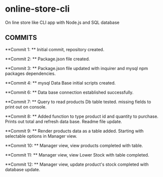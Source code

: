 # online-store-cli
On line store like CLI app  with Node.js and SQL database







## COMMITS

**Commit 1: **
Initial commit, repository created.

**Commit 2: **
Package.json file created.

**Commit 3: **
Package.json file updated with inquirer and mysql npm packages dependencies.

**Commit 4: **
mysql Data Base initial scripts created.

**Commit 6: **
Data base connection established successfully.

**Commit 7: **
Query to read products  Db table tested. missing fields to print out on console.

**Commit 8: ** 
Added function to type product id and quantity to purchase. Prints out total and refresh data base. Readme file update.

**Commit 9: **
Render products data as a table added. Starting with selectable options in Manager view.

**Commit 10: **
Manager view, view products completed with table.

**Commit 11: **
Manager view, view Lower Stock with table completed.

**Commit 12: **
Manager view, update product's stock completed with database update.